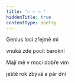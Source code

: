 ```yaml
---
title: '– – – '
hiddenTitle: true
contentType: poetry
---
```


Genius loci zřejmě mi

vnuká zde pocit barokní

Mají mě v moci dobře vím

ještě rok zbývá a pár dní
